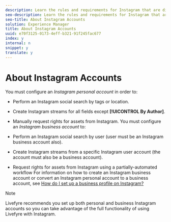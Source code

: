 ```yaml
---
description: Learn the rules and requirements for Instagram that are different than other social accounts.
seo-description: Learn the rules and requirements for Instagram that are different than other social accounts.
seo-title: About Instagram Accounts
solution: Experience Manager
title: About Instagram Accounts
uuid: e70f3125-0173-4eff-b321-91f245fac677
index: y
internal: n
snippet: y
translate: y
---
```


# About Instagram Accounts

You must configure an *Instagram personal account* in order to: 

* Perform an Instagram social search by tags or location.
* Create Instagram streams for all fields except **[!UICONTROL  By Author]**.
* Manually request rights for assets from Instagram.
You must configure an *Instagram business account* to:

* Perform an Instagram social search by user (user must be an Instagram business account also).
* Create Instagram streams from a specific Instagram user account (the account must also be a business account).
* Request rights for assets from Instagram using a partially-automated workflow
For information on how to create an Instagram business account or convert an Instagram personal account to a business account, see [ How do I set up a business profile on Instagram?](https://www.facebook.com/help/502981923235522)

>[!NOTE]
>
>Livefyre recommends you set up both personal and business Instagram accounts so you can take advantage of the full functionality of using Livefyre with Instagram.

